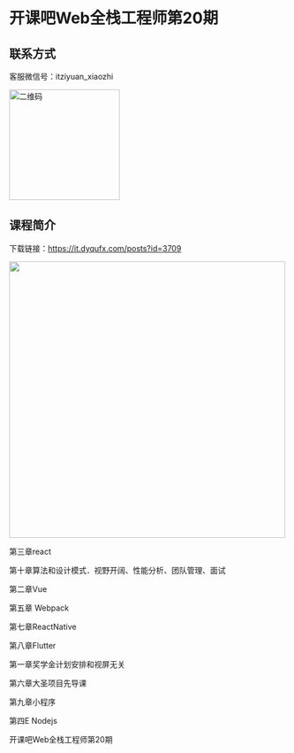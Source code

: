 # 开课吧Web全栈工程师第20期

## 联系方式

客服微信号：itziyuan_xiaozhi

<img src="https://ziyuanyun.oss-cn-guangzhou.aliyuncs.com/common/20240614073449/666b82192834a.jpg" width="200" height="200" alt="二维码">

## 课程简介

下载链接：https://it.dyqufx.com/posts?id=3709

<img src="https://ziyuanyun.oss-cn-guangzhou.aliyuncs.com/yun/20240515185308/66449414b4808.jpg" width="500" alt="">

  第三章react

 第十章算法和设计模式．视野开阔、性能分析、团队管理、面试

 第二章Vue

 第五章 Webpack

 第七章ReactNative

 第八章Flutter

 第一章奖学金计划安排和视屏无关

 第六章大圣项目先导课

 第九章小程序

 第四E Nodejs

 开课吧Web全栈工程师第20期



  